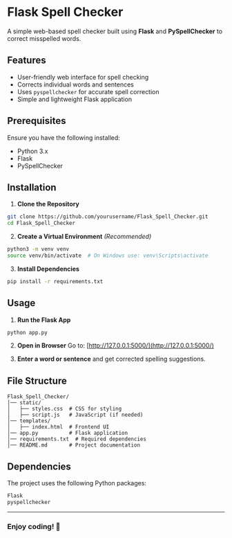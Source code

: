 # Flask Spell Checker

A simple web-based spell checker built using **Flask** and **PySpellChecker** to correct misspelled words.

## Features
- User-friendly web interface for spell checking
- Corrects individual words and sentences
- Uses `pyspellchecker` for accurate spell correction
- Simple and lightweight Flask application

## Prerequisites
Ensure you have the following installed:
- Python 3.x
- Flask
- PySpellChecker

## Installation

1. **Clone the Repository**
```bash
git clone https://github.com/yourusername/Flask_Spell_Checker.git
cd Flask_Spell_Checker
```

2. **Create a Virtual Environment** *(Recommended)*
```bash
python3 -m venv venv
source venv/bin/activate  # On Windows use: venv\Scripts\activate
```

3. **Install Dependencies**
```bash
pip install -r requirements.txt
```

## Usage

1. **Run the Flask App**
```bash
python app.py
```

2. **Open in Browser**
Go to: [http://127.0.0.1:5000/](http://127.0.0.1:5000/)

3. **Enter a word or sentence** and get corrected spelling suggestions.

## File Structure
```
Flask_Spell_Checker/
│── static/
│   ├── styles.css  # CSS for styling
│   ├── script.js   # JavaScript (if needed)
│── templates/
│   ├── index.html  # Frontend UI
│── app.py          # Flask application
│── requirements.txt  # Required dependencies
│── README.md       # Project documentation
```

## Dependencies
The project uses the following Python packages:
```bash
Flask
pyspellchecker
```
---
### Enjoy coding! 🚀
